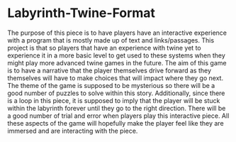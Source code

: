 # Labyrinth-Twine-Format
The purpose of this piece is to have players have an interactive experience with a program that is mostly made up of text and links/passages. This project is that so players that have an experience with twine yet to experience it in a more basic level to get used to these systems when they might play more advanced twine games in the future. The aim of this game is to have a narrative that the player themselves drive forward as they themselves will have to make choices that will impact where they go next. The theme of the game is supposed to be mysterious so there will be a good number of puzzles to solve within this story. Additionally, since there is a loop in this piece, it is supposed to imply that the player will be stuck within the labyrinth forever until they go to the right direction. There will be a good number of trial and error when players play this interactive piece. All these aspects of the game will hopefully make the player feel like they are immersed and are interacting with the piece. 
